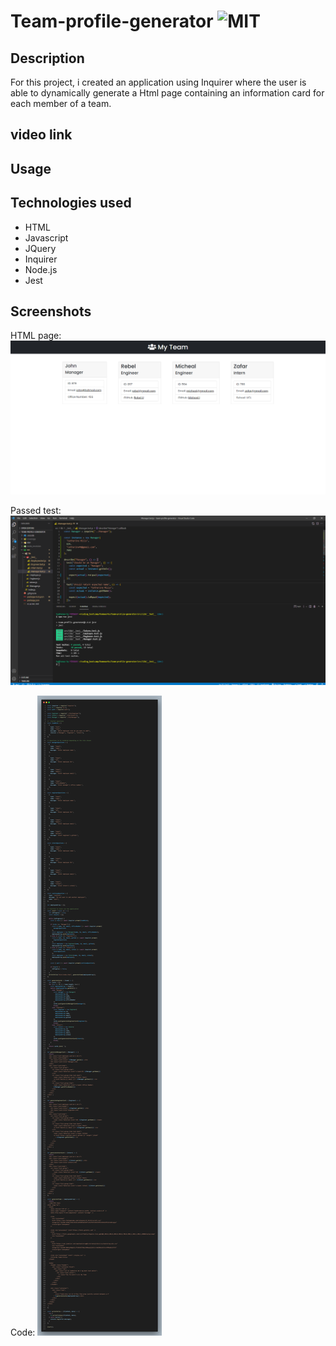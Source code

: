 # Team-profile-generator ![MIT](https://img.shields.io/static/v1?label=MIT&message=License&color=orange)

## Description

For this project, i created an application using Inquirer where the user is able to dynamically generate a Html page containing an information card for each member of a team.

## video link

## Usage

## Technologies used

- HTML
- Javascript
- JQuery
- Inquirer
- Node.js
- Jest

## Screenshots

HTML page:
![generated_html.jpg](./src/images/generated_html.jpg)

Passed test:
![passed_test.png](./src/images/passed_tests.png)

Code:
![code.png](./src/images/code.png)

